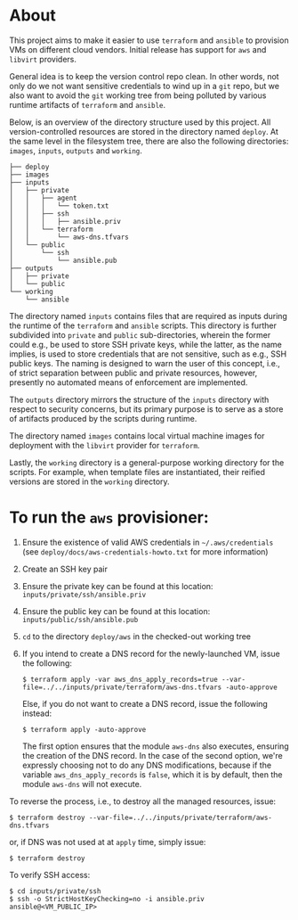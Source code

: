 # About

This project aims to make it easier to use `terraform` and `ansible` to provision VMs on
different cloud vendors. Initial release has support for `aws` and `libvirt` providers.

General idea is to keep the version control repo clean. In other words, not only do we not
want sensitive credentials to wind up in a `git` repo, but we also want to avoid the `git`
working tree from being polluted by various runtime artifacts of `terraform` and `ansible`.

Below, is an overview of the directory structure used by this project. All version-controlled
resources are stored in the directory named `deploy`. At the same level in the filesystem
tree, there are also the following directories: `images`, `inputs`, `outputs` and `working`.

```
├── deploy
├── images
├── inputs
│   ├── private
│   │   ├── agent
│   │   │   └── token.txt
│   │   ├── ssh
│   │   │   ├── ansible.priv
│   │   └── terraform
│   │       └── aws-dns.tfvars
│   └── public
│       └── ssh
│           └── ansible.pub
├── outputs
│   ├── private
│   └── public
└── working
    └── ansible
```

The directory named `inputs` contains files that are required as inputs during the runtime of the
`terraform` and `ansible` scripts. This directory is further subdivided into `private` and `public`
sub-directories, wherein the former could e.g., be used to store SSH private keys, while the latter,
as the name implies, is used to store credentials that are not sensitive, such as e.g., SSH public
keys. The naming is designed to warn the user of this concept, i.e., of strict separation between
public and private resources, however, presently no automated means of enforcement are implemented.

The `outputs` directory mirrors the structure of the `inputs` directory with respect to security
concerns, but its primary purpose is to serve as a store of artifacts produced by the scripts
during runtime.

The directory named `images` contains local virtual machine images for deployment with the `libvirt`
provider for `terraform`.

Lastly, the `working` directory is a general-purpose working directory for the scripts. For example,
when template files are instantiated, their reified versions are stored in the `working` directory.

# To run the `aws` provisioner:

1) Ensure the existence of valid AWS credentials in `~/.aws/credentials`
   (see `deploy/docs/aws-credentials-howto.txt` for more information)

2) Create an SSH key pair
3) Ensure the private key can be found at this location: `inputs/private/ssh/ansible.priv`
4) Ensure the public key can be found at this location: `inputs/public/ssh/ansible.pub`

5) `cd` to the directory `deploy/aws` in the checked-out working tree

6) If you intend to create a DNS record for the newly-launched VM, issue the following:

   `$ terraform apply -var aws_dns_apply_records=true --var-file=../../inputs/private/terraform/aws-dns.tfvars -auto-approve`

   Else, if you do not want to create a DNS record, issue the following instead:
   
   `$ terraform apply -auto-approve`

   The first option ensures that the module `aws-dns` also executes, ensuring the creation
   of the DNS record. In the case of the second option, we're expressly choosing not to do
   any DNS modifications, because if the variable `aws_dns_apply_records` is `false`, which
   it is by default, then the module `aws-dns` will not execute.
   

To reverse the process, i.e., to destroy all the managed resources, issue:

`$ terraform destroy --var-file=../../inputs/private/terraform/aws-dns.tfvars`

or, if DNS was not used at at `apply` time, simply issue:

`$ terraform destroy`


To verify SSH access:

```
$ cd inputs/private/ssh
$ ssh -o StrictHostKeyChecking=no -i ansible.priv ansible@<VM_PUBLIC_IP>
```
